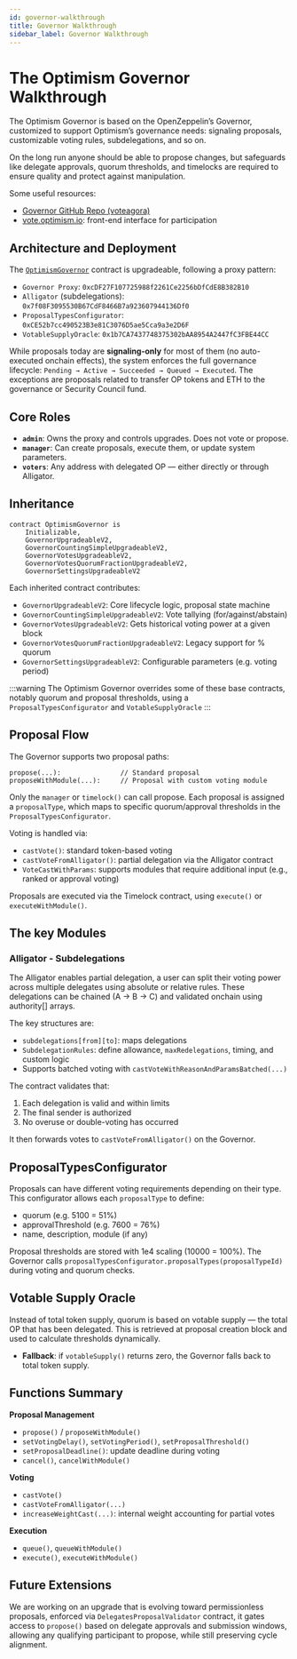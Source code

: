 ```yaml
---
id: governor-walkthrough
title: Governor Walkthrough
sidebar_label: Governor Walkthrough
---
```


# The Optimism Governor Walkthrough

The Optimism Governor is based on the OpenZeppelin’s Governor, customized to support Optimism’s governance needs: signaling proposals, customizable voting rules, subdelegations, and so on.

On the long run anyone should be able to propose changes, but safeguards like delegate approvals, quorum thresholds, and timelocks are required to ensure quality and protect against manipulation.

Some useful resources: 

- [Governor GitHub Repo (voteagora)](https://github.com/voteagora/optimism-governor)  
- [vote.optimism.io](https://vote.optimism.io/): front-end interface for participation

## Architecture and Deployment

The [`OptimismGovernor`](https://github.com/voteagora/optimism-governor/blob/main/src/OptimismGovernor.sol) contract is upgradeable, following a proxy pattern:

- `Governor Proxy`: `0xcDF27F107725988f2261Ce2256bDfCdE8B382B10`
- `Alligator` (subdelegations): `0x7f08F3095530B67CdF8466B7a923607944136Df0`
- `ProposalTypesConfigurator`: `0xCE52b7cc490523B3e81C3076D5ae5Cca9a3e2D6F`
- `VotableSupplyOracle`: `0x1b7CA7437748375302bAA8954A2447fC3FBE44CC`

While proposals today are **signaling-only** for most of them (no auto-executed onchain effects), the system enforces the full governance lifecycle: `Pending → Active → Succeeded → Queued → Executed`. The exceptions are proposals related to transfer OP tokens and ETH to the governance or Security Council fund.

## Core Roles

- **`admin`**: Owns the proxy and controls upgrades. Does not vote or propose.
- **`manager`**: Can create proposals, execute them, or update system parameters.
- **`voters`**: Any address with delegated OP — either directly or through Alligator.

## Inheritance

```solidity
contract OptimismGovernor is
    Initializable,
    GovernorUpgradeableV2,
    GovernorCountingSimpleUpgradeableV2,
    GovernorVotesUpgradeableV2,
    GovernorVotesQuorumFractionUpgradeableV2,
    GovernorSettingsUpgradeableV2
``` 

Each inherited contract contributes:
- `GovernorUpgradeableV2`: Core lifecycle logic, proposal state machine
- `GovernorCountingSimpleUpgradeableV2`: Vote tallying (for/against/abstain)
- `GovernorVotesUpgradeableV2`: Gets historical voting power at a given block
- `GovernorVotesQuorumFractionUpgradeableV2`: Legacy support for % quorum
- `GovernorSettingsUpgradeableV2`: Configurable parameters (e.g. voting period)

:::warning
The Optimism Governor overrides some of these base contracts, notably quorum and proposal thresholds, using a `ProposalTypesConfigurator` and `VotableSupplyOracle`
:::

## Proposal Flow

The Governor supports two proposal paths:

```solidity
propose(...):               // Standard proposal
proposeWithModule(...):     // Proposal with custom voting module
```

Only the `manager` or `timelock()` can call propose. Each proposal is assigned a `proposalType`, which maps to specific quorum/approval thresholds in the `ProposalTypesConfigurator`.

Voting is handled via:
- `castVote()`: standard token-based voting
- `castVoteFromAlligator()`: partial delegation via the Alligator contract
- `VoteCastWithParams`: supports modules that require additional input (e.g., ranked or approval voting)

Proposals are executed via the Timelock contract, using `execute()` or `executeWithModule()`.

## The key Modules

### Alligator - Subdelegations

The Alligator enables partial delegation, a user can split their voting power across multiple delegates using absolute or relative rules. These delegations can be chained (A → B → C) and validated onchain using authority[] arrays.

The key structures are:
- `subdelegations[from][to]`: maps delegations
- `SubdelegationRules`: define allowance, `maxRedelegations`, timing, and custom logic
- Supports batched voting with `castVoteWithReasonAndParamsBatched(...)`

The contract validates that:
1. Each delegation is valid and within limits
2. The final sender is authorized
3. No overuse or double-voting has occurred

It then forwards votes to `castVoteFromAlligator()` on the Governor.

## ProposalTypesConfigurator

Proposals can have different voting requirements depending on their type. This configurator allows each `proposalType` to define:
- quorum (e.g. 5100 = 51%)
- approvalThreshold (e.g. 7600 = 76%)
- name, description, module (if any)

Proposal thresholds are stored with 1e4 scaling (10000 = 100%). The Governor calls `proposalTypesConfigurator.proposalTypes(proposalTypeId)` during voting and quorum checks.

## Votable Supply Oracle

Instead of total token supply, quorum is based on votable supply — the total OP that has been delegated. This is retrieved at proposal creation block and used to calculate thresholds dynamically.

- **Fallback**: if `votableSupply()` returns zero, the Governor falls back to total token supply.

## Functions Summary

**Proposal Management**
- `propose()` / `proposeWithModule()`
- `setVotingDelay()`, `setVotingPeriod()`, `setProposalThreshold()`
- `setProposalDeadline()`: update deadline during voting
- `cancel()`, `cancelWithModule()`

**Voting**
- `castVote()`
- `castVoteFromAlligator(...)`
- `increaseWeightCast(...)`: internal weight accounting for partial votes

**Execution**
- `queue()`, `queueWithModule()`
- `execute()`, `executeWithModule()`

## Future Extensions

We are working on an upgrade that is evolving toward permissionless proposals, enforced via `DelegatesProposalValidator` contract, it gates access to `propose()` based on delegate approvals and submission windows, allowing any qualifying participant to propose, while still preserving cycle alignment.
